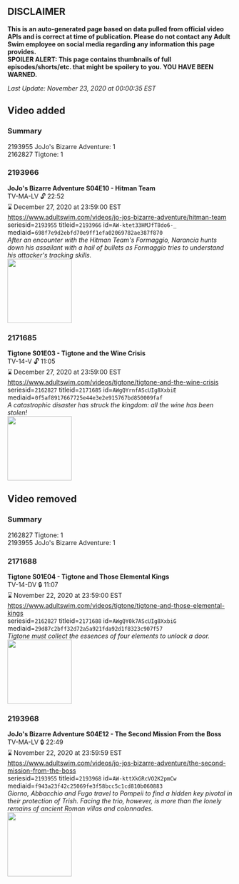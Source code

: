 ## DISCLAIMER
**This is an auto-generated page based on data pulled from official video APIs and is correct at time of publication. Please do not contact any Adult Swim employee on social media regarding any information this page provides.**  
**SPOILER ALERT: This page contains thumbnails of full episodes/shorts/etc. that might be spoilery to you. YOU HAVE BEEN WARNED.**  

_Last Update: November 23, 2020 at 00:00:35 EST_
## Video added
### Summary
2193955 JoJo's Bizarre Adventure: 1  
2162827 Tigtone: 1  
### 2193966
**JoJo's Bizarre Adventure S04E10 - Hitman Team**  
TV-MA-LV 🔓 22:52  
⌛ December 27, 2020 at 23:59:00 EST  
https://www.adultswim.com/videos/jo-jos-bizarre-adventure/hitman-team  
seriesid=`2193955` titleid=`2193966` id=`AW-ktet33HMJfT8do6-_` mediaid=`698f7e9d2ebfd70e9ff1efa02069782ae387f870`  
_After an encounter with the Hitman Team's Formaggio, Narancia hunts down his assailant with a hail of bullets as Formaggio tries to understand his attacker's tracking skills._  
<a href="https://media.cdn.adultswim.com/uploads/20200114/thumbnails/2_201141039388-jojo_goldenwind_010.jpg"><img src="https://media.cdn.adultswim.com/uploads/20200114/thumbnails/2_201141039388-jojo_goldenwind_010.jpg" height="144px" /></a>
### 2171685
**Tigtone S01E03 - Tigtone and the Wine Crisis**  
TV-14-V 🔓 11:05  
⌛ December 27, 2020 at 23:59:00 EST  
https://www.adultswim.com/videos/tigtone/tigtone-and-the-wine-crisis  
seriesid=`2162827` titleid=`2171685` id=`AWgQYrnfAScUIg8XxbiE` mediaid=`0f5af8917667725e44e3e2e915767bd850009faf`  
_A catastrophic disaster has struck the kingdom: all the wine has been stolen!_  
<a href="https://i.cdn.turner.com/adultswim/big/image-upload/thumbnails/thumb-2_image-154757675592213.jpg"><img src="https://i.cdn.turner.com/adultswim/big/image-upload/thumbnails/thumb-2_image-154757675592213.jpg" height="144px" /></a>
## Video removed
### Summary
2162827 Tigtone: 1  
2193955 JoJo's Bizarre Adventure: 1  
### 2171688
**Tigtone S01E04 - Tigtone and Those Elemental Kings**  
TV-14-DV 🔒 11:07  
⌛ November 22, 2020 at 23:59:00 EST  
https://www.adultswim.com/videos/tigtone/tigtone-and-those-elemental-kings  
seriesid=`2162827` titleid=`2171688` id=`AWgQY0k7AScUIg8XxbiG` mediaid=`29d87c2bff32d72a5a921fda92d1f8323c907f57`  
_Tigtone must collect the essences of four elements to unlock a door._  
<a href="https://i.cdn.turner.com/adultswim/big/image-upload/thumbnails/thumb-2_image-15475768347268.jpg"><img src="https://i.cdn.turner.com/adultswim/big/image-upload/thumbnails/thumb-2_image-15475768347268.jpg" height="144px" /></a>
### 2193968
**JoJo's Bizarre Adventure S04E12 - The Second Mission From the Boss**  
TV-MA-LV 🔒 22:49  
⌛ November 22, 2020 at 23:59:59 EST  
https://www.adultswim.com/videos/jo-jos-bizarre-adventure/the-second-mission-from-the-boss  
seriesid=`2193955` titleid=`2193968` id=`AW-kttXkGRcVO2K2pmCw` mediaid=`f943a23f42c25069fe3f58bcc5c1cd810b060883`  
_Giorno, Abbacchio and Fugo travel to Pompeii to find a hidden key pivotal in their protection of Trish. Facing the trio, however, is more than the lonely remains of ancient Roman villas and colonnades._  
<a href="https://media.cdn.adultswim.com/uploads/20200114/thumbnails/2_201141040345-jojo_goldenwind_012.jpg"><img src="https://media.cdn.adultswim.com/uploads/20200114/thumbnails/2_201141040345-jojo_goldenwind_012.jpg" height="144px" /></a>
